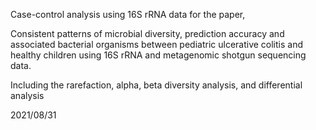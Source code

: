 Case-control analysis using 16S rRNA data for the paper, 

Consistent patterns of microbial diversity, prediction accuracy and associated bacterial organisms between pediatric ulcerative colitis and healthy children using 16S rRNA and  metagenomic shotgun sequencing data.

Including the rarefaction, alpha, beta diversity analysis, and differential analysis

2021/08/31
